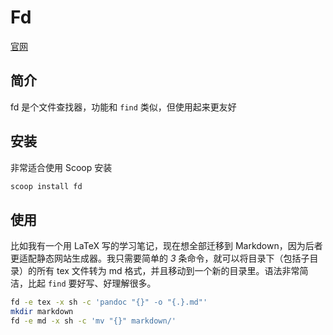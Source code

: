 # Fd

[官网](https://github.com/sharkdp/fd)

## 简介

fd 是个文件查找器，功能和 `find` 类似，但使用起来更友好

## 安装

非常适合使用 Scoop 安装

```sh
scoop install fd
```

## 使用

比如我有一个用 LaTeX 写的学习笔记，现在想全部迁移到 Markdown，因为后者更适配静态网站生成器。我只需要简单的 *3* 条命令，就可以将目录下（包括子目录）的所有 tex 文件转为 md 格式，并且移动到一个新的目录里。语法非常简洁，比起 `find` 要好写、好理解很多。

```sh
fd -e tex -x sh -c 'pandoc "{}" -o "{.}.md"'
mkdir markdown
fd -e md -x sh -c 'mv "{}" markdown/'
```

